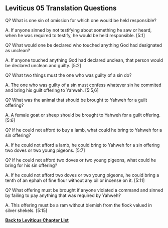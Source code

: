 ## Leviticus 05 Translation Questions ##

Q? What is one sin of omission for which one would be held responsible?

A. If anyone sinned by not testifying about something he saw or heard, when he was required to testify, he would be held responsible. [5:1]

Q? What would one be declared who touched anything God had designated as unclean?

A. If anyone touched anything God had declared unclean, that person would be declared unclean and guilty. [5:2]

Q? What two things must the one who was guilty of a sin do?

A. The one who was guilty of a sin must confess whatever sin he commited and bring his guilt offering to Yahweh. [5:5,6]

Q? What was the animal that should be brought to Yahweh for a guilt offering?

A. A female goat or sheep should be brought to Yahweh for a guilt offering. [5:6]

Q? If he could not afford to buy a lamb, what could he bring to Yahweh for a sin offering?

A. If he could not afford a lamb, he could bring to Yahweh for a sin offering two doves or two young pigeons. [5:7]

Q? If he could not afford two doves or two young pigeons, what could he bring for his sin offering?

A. If he could not afford two doves or two young pigeons, he could bring a tenth of an ephah of fine flour without any oil or incense on it. [5:11]

Q? What offering must be brought if anyone violated a command and sinned by failing to pay anything that was required by Yahweh?

A. This offering must be a ram without blemish from the flock valued in silver shekels. [5:15]

__[Back to Leviticus Chapter List](./)__

